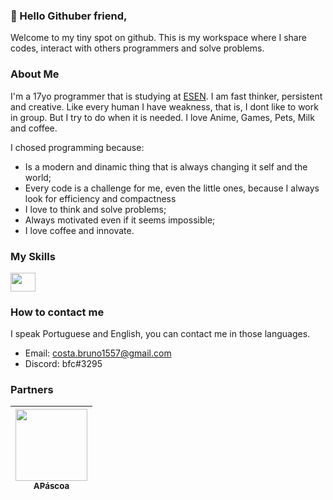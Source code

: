 ### 👋 Hello Githuber friend,
Welcome to my tiny spot on github. This is my workspace where I share codes, interact with others programmers and solve problems.

### About Me
I'm a 17yo programmer that is studying at [ESEN](https://www.esenviseu.net/). 
I am fast thinker, persistent and creative. Like every human I have weakness, that is, I dont like to work in group. But I try to do when it is needed.
I love Anime, Games, Pets, Milk and coffee.

I chosed programming because:
- Is a modern and dinamic thing that is always changing it self and the world;
- Every code is a challenge for me, even the little ones, because I always look for efficiency and compactness
- I love to think and solve problems;
- Always motivated even if it seems impossible;
- I love coffee and innovate.

### My Skills
<img align="center" height="30" width="40" src="https://cdn.jsdelivr.net/gh/devicons/devicon/icons/python/python-original.svg">

### How to contact me
I speak Portuguese and English, you can contact me in those languages.

 - Email: costa.bruno1557@gmail.com
 - Discord: bfc#3295

### Partners
[<img src="https://avatars.githubusercontent.com/u/51238719?s=400&v=4" width=115 > <br> <sub> APáscoa </sub>](https://github.com/apascoa) |
| :---: |

